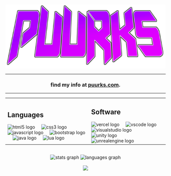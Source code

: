 <!DOCTYPE html>
<html>
  <body>
    <div align="center">
      <img height="200" src="/media/oldLogo.png"/>
      <hr>
      <h3 align="center">find my info at <a href="https://www.puurks.com/">puurks.com</a>.<br></h3>
      <hr>
    </div>
    <table>
      <tbody>
        <tr>
          <td>
            <h2 align="left">Languages</h2>
            <div align="left">
              <img src="https://skillicons.dev/icons?i=html" height="40" alt="html5 logo"  />
              <img width="12" />
              <img src="https://skillicons.dev/icons?i=css" height="40" alt="css3 logo"  />
              <img width="12" />
              <img src="https://skillicons.dev/icons?i=js" height="40" alt="javascript logo"  />
              <img width="12" />
              <img src="https://skillicons.dev/icons?i=bootstrap" height="40" alt="bootstrap logo"  />
              <img width="12" />
              <img src="https://skillicons.dev/icons?i=java" height="40" alt="java logo"  />
              <img width="12" />
              <img src="https://skillicons.dev/icons?i=lua" height="40" alt="lua logo"  />
            </div>
          </td>
          <td>
            <h2 align="left">Software</h2>
            <div align="left">
              <img src="https://skillicons.dev/icons?i=vercel" height="40" alt="vercel logo"  />
              <img width="12" />
              <img src="https://skillicons.dev/icons?i=vscode" height="40" alt="vscode logo"  />
              <img width="12" />
              <img src="https://skillicons.dev/icons?i=visualstudio" height="40" alt="visualstudio logo"  />
              <img width="12" />
              <img src="https://skillicons.dev/icons?i=unity" height="40" alt="unity logo"  />
              <img width="12" />
              <img src="https://skillicons.dev/icons?i=unreal" height="40" alt="unrealengine logo"  />
            </div>
          </td>
        </tr>
      </tbody>
    </table>
    <br>
    <div align="center">
      <img src="https://github-readme-stats.vercel.app/api?username=Puurks&hide_title=false&hide_rank=false&show_icons=true&include_all_commits=true&count_private=true&disable_animations=false&theme=dracula&locale=en&hide_border=false&order=1" height="150" alt="stats graph"  />
      <img src="https://github-readme-stats.vercel.app/api/top-langs?username=Puurks&locale=en&hide_title=false&layout=compact&card_width=320&langs_count=5&theme=dracula&hide_border=false&order=2" height="150" alt="languages graph"  />
    </div>
    <br>
    <div align="center">
      <img src="https://profile-counter.glitch.me/Puurks/count.svg?"  />
    </div>
  </body>
</html>
<!--
**Puurks/Puurks** is a ✨ _special_ ✨ repository because its `README.md` (this file) appears on your GitHub profile.

Here are some ideas to get you started:

- 🔭 I’m currently working on ...
- 🌱 I’m currently learning ...
- 👯 I’m looking to collaborate on ...
- 🤔 I’m looking for help with ...
- 💬 Ask me about ...
- 📫 How to reach me: ...
- 😄 Pronouns: ...
- ⚡ Fun fact: ...
-->
